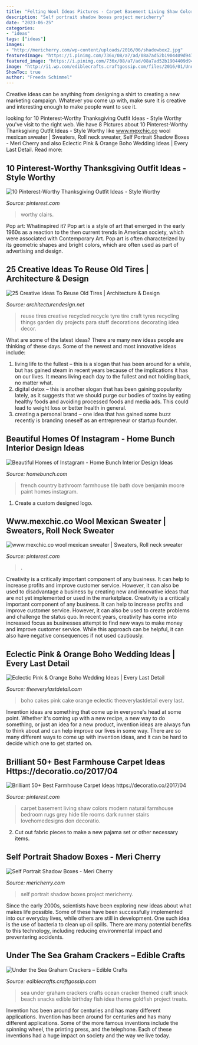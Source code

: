 ```yaml
---
title: "Felting Wool Ideas Pictures - Carpet Basement Living Shaw Colors Modern Natural Farmhouse Bedroom Rugs Grey Hide Tile Rooms Dark Runner Stairs Lovehomedesigns Don Decoratio"
description: "Self portrait shadow boxes project mericherry"
date: "2023-06-25"
categories:
- "ideas"
tags: ["ideas"]
images:
- "http://mericherry.com/wp-content/uploads/2016/06/shadowbox2.jpg"
featuredImage: "https://i.pinimg.com/736x/08/a7/ad/08a7ad52b1904409d94752d22f45020c--the-mexican-chunky-knits.jpg"
featured_image: "https://i.pinimg.com/736x/08/a7/ad/08a7ad52b1904409d94752d22f45020c--the-mexican-chunky-knits.jpg"
image: "http://i1.wp.com/ediblecrafts.craftgossip.com/files/2016/01/Under-the-Sea-Graham-Crackers.jpg?fit=600,800"
ShowToc: true
author: "Freeda Schimmel"
---
```



Creative ideas can be anything from designing a shirt to creating a new marketing campaign. Whatever you come up with, make sure it is creative and interesting enough to make people want to see it.

	

		
looking for 10 Pinterest-Worthy Thanksgiving Outfit Ideas - Style Worthy you've visit to the right web. We have 8 Pictures about 10 Pinterest-Worthy Thanksgiving Outfit Ideas - Style Worthy like www.mexchic.co wool mexican sweater | Sweaters, Roll neck sweater, Self Portrait Shadow Boxes - Meri Cherry and also Eclectic Pink &amp; Orange Boho Wedding Ideas | Every Last Detail. Read more:
		
    
## 10 Pinterest-Worthy Thanksgiving Outfit Ideas - Style Worthy

<img loading=lazy src="https://i.pinimg.com/736x/f7/9d/d8/f79dd801c9b26e4fae1aa29e2a0f5b48.jpg" onerror="this.onerror=null;this.src='https://tse1.mm.bing.net/th?id=OIP.D9Cja0yXrSoUF56-3jIocQHaLH&amp;pid=15.1';" alt="10 Pinterest-Worthy Thanksgiving Outfit Ideas - Style Worthy">

_Source: pinterest.com_

>worthy clairs. 

	

Pop art: Whatinspired it?
Pop art is a style of art that emerged in the early 1960s as a reaction to the then current trends in American society, which were associated with Contemporary Art. Pop art is often characterized by its geometric shapes and bright colors, which are often used as part of advertising and design.

    
## 25 Creative Ideas To Reuse Old Tires | Architecture &amp; Design

<img loading=lazy src="http://beautyharmonylife.com/wp-content/uploads/2014/04/recycle-tures-for-you-home-5.jpg" onerror="this.onerror=null;this.src='https://tse4.mm.bing.net/th?id=OIP.eonWFbk5qGfxIVxtq2Z9mwHaIl&amp;pid=15.1';" alt="25 Creative Ideas To Reuse Old Tires | Architecture &amp; Design">

_Source: architecturendesign.net_

>reuse tires creative recycled recycle tyre tire craft tyres recycling things garden diy projects para stuff decorations decorating idea decor. 

	

What are some of the latest ideas?
There are many new ideas people are thinking of these days. Some of the newest and most innovative ideas include: 
1. living life to the fullest – this is a slogan that has been around for a while, but has gained steam in recent years because of the implications it has on our lives. It means living each day to the fullest and not holding back, no matter what. 
2. digital detox – this is another slogan that has been gaining popularity lately, as it suggests that we should purge our bodies of toxins by eating healthy foods and avoiding processed foods and media ads. This could lead to weight loss or better health in general. 
3. creating a personal brand – one idea that has gained some buzz recently is branding oneself as an entrepreneur or startup founder.

    
## Beautiful Homes Of Instagram - Home Bunch Interior Design Ideas

<img loading=lazy src="https://www.homebunch.com/wp-content/uploads/2017/06/French-Country-Farmhouse-Bathroom.-French-Country-Farmhouse-Bathroom.-French-Country-Farmhouse-Bathroom.-French-Country-Farmhouse-Bathroom-FrenchCountry-Farmhouse-Bathroom-FarmhouseBathroom.jpg" onerror="this.onerror=null;this.src='https://tse4.mm.bing.net/th?id=OIP.stCiLlBpscOdVexgnlR5mwHaLH&amp;pid=15.1';" alt="Beautiful Homes of Instagram - Home Bunch Interior Design Ideas">

_Source: homebunch.com_

>french country bathroom farmhouse tile bath dove benjamin moore paint homes instagram. 

	

1. Create a custom designed logo.

    
## Www.mexchic.co Wool Mexican Sweater | Sweaters, Roll Neck Sweater

<img loading=lazy src="https://i.pinimg.com/736x/08/a7/ad/08a7ad52b1904409d94752d22f45020c--the-mexican-chunky-knits.jpg" onerror="this.onerror=null;this.src='https://tse4.mm.bing.net/th?id=OIP.e1vtDVqgtYAnRVfQ8f0rUAHaK6&amp;pid=15.1';" alt="www.mexchic.co wool mexican sweater | Sweaters, Roll neck sweater">

_Source: pinterest.com_

>. 

	

Creativity is a critically important component of any business. It can help to increase profits and improve customer service. However, it can also be used to disadvantage a business by creating new and innovative ideas that are not yet implemented or used in the marketplace.
Creativity is a critically important component of any business. It can help to increase profits and improve customer service. However, it can also be used to create problems and challenge the status quo. In recent years, creativity has come into increased focus as businesses attempt to find new ways to make money and improve customer service. While this approach can be helpful, it can also have negative consequences if not used cautiously.

    
## Eclectic Pink &amp; Orange Boho Wedding Ideas | Every Last Detail

<img loading=lazy src="https://s3-us-east-2.amazonaws.com/eldmedia/wp-content/uploads/2016/01/Eclectic-Pink-Boho-Wedding-Ideas_0018.jpg" onerror="this.onerror=null;this.src='https://tse3.mm.bing.net/th?id=OIP.9JY_No_Y5WQuQKoheQp6iwHaLH&amp;pid=15.1';" alt="Eclectic Pink &amp; Orange Boho Wedding Ideas | Every Last Detail">

_Source: theeverylastdetail.com_

>boho cakes pink cake orange eclectic theeverylastdetail every last. 

	

Invention ideas are something that come up in everyone's head at some point. Whether it's coming up with a new recipe, a new way to do something, or just an idea for a new product, invention ideas are always fun to think about and can help improve our lives in some way. There are so many different ways to come up with invention ideas, and it can be hard to decide which one to get started on.

    
## Brilliant 50+ Best Farmhouse Carpet Ideas Https://decoratio.co/2017/04

<img loading=lazy src="https://i.pinimg.com/736x/38/81/8a/38818ab3fa10190b2467d4f592539f69.jpg" onerror="this.onerror=null;this.src='https://tse2.mm.bing.net/th?id=OIP.zrKZYDamdjeQrJTKS7GnPwHaLH&amp;pid=15.1';" alt="Brilliant 50+ Best Farmhouse Carpet Ideas https://decoratio.co/2017/04">

_Source: pinterest.com_

>carpet basement living shaw colors modern natural farmhouse bedroom rugs grey hide tile rooms dark runner stairs lovehomedesigns don decoratio. 

	

2. Cut out fabric pieces to make a new pajama set or other necessary items.

    
## Self Portrait Shadow Boxes - Meri Cherry

<img loading=lazy src="http://mericherry.com/wp-content/uploads/2016/06/shadowbox2.jpg" onerror="this.onerror=null;this.src='https://tse2.mm.bing.net/th?id=OIP.4zcE6jFpQzjsyGYWPbbPQAHaJ4&amp;pid=15.1';" alt="Self Portrait Shadow Boxes - Meri Cherry">

_Source: mericherry.com_

>self portrait shadow boxes project mericherry. 

	

Since the early 2000s, scientists have been exploring new ideas about what makes life possible. Some of these have been successfully implemented into our everyday lives, while others are still in development. One such idea is the use of bacteria to clean up oil spills. There are many potential benefits to this technology, including reducing environmental impact and preventering accidents.

    
## Under The Sea Graham Crackers – Edible Crafts

<img loading=lazy src="http://i1.wp.com/ediblecrafts.craftgossip.com/files/2016/01/Under-the-Sea-Graham-Crackers.jpg?fit=600,800" onerror="this.onerror=null;this.src='https://tse4.mm.bing.net/th?id=OIP.nOFoFoNlhHWraWEURspINAHaJ4&amp;pid=15.1';" alt="Under the Sea Graham Crackers – Edible Crafts">

_Source: ediblecrafts.craftgossip.com_

>sea under graham crackers crafts ocean cracker themed craft snack beach snacks edible birthday fish idea theme goldfish project treats. 

	

Invention has been around for centuries and has many different applications.
Invention has been around for centuries and has many different applications. Some of the more famous inventions include the spinning wheel, the printing press, and the telephone. Each of these inventions had a huge impact on society and the way we live today.

